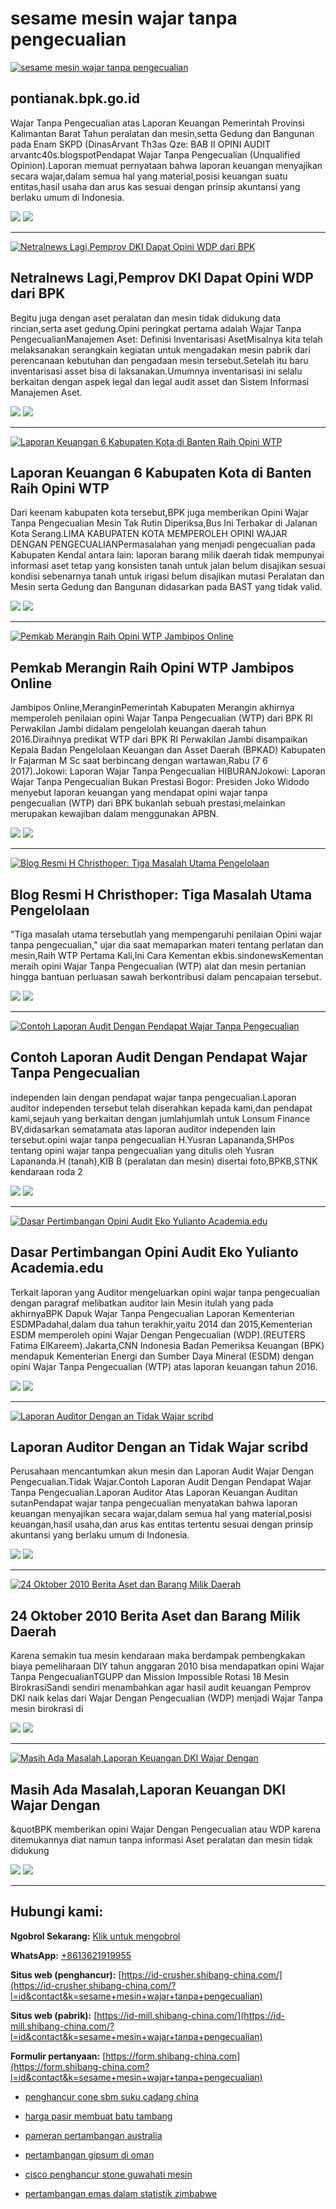 # sesame mesin wajar tanpa pengecualian

<a href="https://swt.shibang-china.com/?l=id&img&k=sesame+mesin+wajar+tanpa+pengecualian" target="_blank">![sesame mesin wajar tanpa pengecualian](http://static.shibang-china.com/all-800x300/261.jpg)</a>

## pontianak.bpk.go.id
Wajar Tanpa Pengecualian atas Laporan Keuangan Pemerintah Provinsi Kalimantan Barat Tahun peralatan dan mesin,setta Gedung dan Bangunan pada Enam SKPD (DinasArvant Th3as Qze: BAB II OPINI AUDIT arvantc40s.blogspotPendapat Wajar Tanpa Pengecualian (Unqualified Opinion).Laporan memuat pernyataan bahwa laporan keuangan menyajikan secara wajar,dalam semua hal yang material,posisi keuangan suatu entitas,hasil usaha dan arus kas sesuai dengan prinsip akuntansi yang berlaku umum di Indonesia.


<a href="https://whatsapp.shibangsoft.com/WhatsApp.php" target="_blank" title="WhatsApp">![](http://static.shibang-china.com/icon/whatsapp.png)</a> <a href="https://swt.shibang-china.com/?l=id&icon&k=sesame+mesin+wajar+tanpa+pengecualian" target="_blank">![](http://static.shibang-china.com/icon/chat-id.png)</a>

---

<a href="https://swt.shibang-china.com/?l=id&img&k=sesame+mesin+wajar+tanpa+pengecualian" target="_blank">![Netralnews Lagi,Pemprov DKI Dapat Opini WDP dari BPK](http://static.shibang-china.com/all-800x300/587.jpg)</a>

## Netralnews Lagi,Pemprov DKI Dapat Opini WDP dari BPK
Begitu juga dengan aset peralatan dan mesin tidak didukung data rincian,serta aset gedung.Opini peringkat pertama adalah Wajar Tanpa PengecualianManajemen Aset: Definisi Inventarisasi AsetMisalnya kita telah melaksanakan serangkain kegiatan untuk mengadakan mesin pabrik dari perencanaan kebutuhan dan pengadaan mesin tersebut.Setelah itu baru inventarisasi asset bisa di laksanakan.Umumnya inventarisasi ini selalu berkaitan dengan aspek legal dan legal audit asset dan Sistem Informasi Manajemen Aset.


<a href="https://whatsapp.shibangsoft.com/WhatsApp.php" target="_blank" title="WhatsApp">![](http://static.shibang-china.com/icon/whatsapp.png)</a> <a href="https://swt.shibang-china.com/?l=id&icon&k=sesame+mesin+wajar+tanpa+pengecualian" target="_blank">![](http://static.shibang-china.com/icon/chat-id.png)</a>

---

<a href="https://swt.shibang-china.com/?l=id&img&k=sesame+mesin+wajar+tanpa+pengecualian" target="_blank">![Laporan Keuangan 6 Kabupaten Kota di Banten Raih Opini WTP](http://static.shibang-china.com/all-800x300/1386.jpg)</a>

## Laporan Keuangan 6 Kabupaten Kota di Banten Raih Opini WTP
Dari keenam kabupaten kota tersebut,BPK juga memberikan Opini Wajar Tanpa Pengecualian Mesin Tak Rutin Diperiksa,Bus Ini Terbakar di Jalanan Kota Serang.LIMA KABUPATEN KOTA MEMPEROLEH OPINI WAJAR DENGAN PENGECUALIANPermasalahan yang menjadi pengecualian pada Kabupaten Kendal antara lain: laporan barang milik daerah tidak mempunyai informasi aset tetap yang konsisten tanah untuk jalan belum disajikan sesuai kondisi sebenarnya tanah untuk irigasi belum disajikan mutasi Peralatan dan Mesin serta Gedung dan Bangunan didasarkan pada BAST yang tidak valid.


<a href="https://whatsapp.shibangsoft.com/WhatsApp.php" target="_blank" title="WhatsApp">![](http://static.shibang-china.com/icon/whatsapp.png)</a> <a href="https://swt.shibang-china.com/?l=id&icon&k=sesame+mesin+wajar+tanpa+pengecualian" target="_blank">![](http://static.shibang-china.com/icon/chat-id.png)</a>

---

<a href="https://swt.shibang-china.com/?l=id&img&k=sesame+mesin+wajar+tanpa+pengecualian" target="_blank">![Pemkab Merangin Raih Opini WTP Jambipos Online](http://static.shibang-china.com/all-800x300/117.jpg)</a>

## Pemkab Merangin Raih Opini WTP Jambipos Online
Jambipos Online,MeranginPemerintah Kabupaten Merangin akhirnya memperoleh penilaian opini Wajar Tanpa Pengecualian (WTP) dari BPK RI Perwakilan Jambi didalam pengelolah keuangan daerah tahun 2016.Diraihnya predikat WTP dari BPK RI Perwakilan Jambi disampaikan Kepala Badan Pengelolaan Keuangan dan Asset Daerah (BPKAD) Kabupaten Ir Fajarman M Sc saat berbincang dengan wartawan,Rabu (7 6 2017).Jokowi: Laporan Wajar Tanpa Pengecualian HIBURANJokowi: Laporan Wajar Tanpa Pengecualian Bukan Prestasi Bogor: Presiden Joko Widodo menyebut laporan keuangan yang mendapat opini wajar tanpa pengecualian (WTP) dari BPK bukanlah sebuah prestasi,melainkan merupakan kewajiban dalam menggunakan APBN.


<a href="https://whatsapp.shibangsoft.com/WhatsApp.php" target="_blank" title="WhatsApp">![](http://static.shibang-china.com/icon/whatsapp.png)</a> <a href="https://swt.shibang-china.com/?l=id&icon&k=sesame+mesin+wajar+tanpa+pengecualian" target="_blank">![](http://static.shibang-china.com/icon/chat-id.png)</a>

---

<a href="https://swt.shibang-china.com/?l=id&img&k=sesame+mesin+wajar+tanpa+pengecualian" target="_blank">![Blog Resmi H Christhoper: Tiga Masalah Utama Pengelolaan](http://static.shibang-china.com/all-800x300/390.jpg)</a>

## Blog Resmi H Christhoper: Tiga Masalah Utama Pengelolaan
"Tiga masalah utama tersebutlah yang mempengaruhi penilaian Opini wajar tanpa pengecualian," ujar dia saat memaparkan materi tentang perlatan dan mesin,Raih WTP Pertama Kali,Ini Cara Kementan ekbis.sindonewsKementan meraih opini Wajar Tanpa Pengecualian (WTP) alat dan mesin pertanian hingga bantuan perluasan sawah berkontribusi dalam pencapaian tersebut.


<a href="https://whatsapp.shibangsoft.com/WhatsApp.php" target="_blank" title="WhatsApp">![](http://static.shibang-china.com/icon/whatsapp.png)</a> <a href="https://swt.shibang-china.com/?l=id&icon&k=sesame+mesin+wajar+tanpa+pengecualian" target="_blank">![](http://static.shibang-china.com/icon/chat-id.png)</a>

---

<a href="https://swt.shibang-china.com/?l=id&img&k=sesame+mesin+wajar+tanpa+pengecualian" target="_blank">![Contoh Laporan Audit Dengan Pendapat Wajar Tanpa Pengecualian](http://static.shibang-china.com/all-800x300/709.jpg)</a>

## Contoh Laporan Audit Dengan Pendapat Wajar Tanpa Pengecualian
independen lain dengan pendapat wajar tanpa pengecualian.Laporan auditor independen tersebut telah diserahkan kepada kami,dan pendapat kami,sejauh yang berkaitan dengan jumlahjumlah untuk Lonsum Finance BV,didasarkan sematamata atas laporan auditor independen lain tersebut.opini wajar tanpa pengecualian H.Yusran Lapananda,SHPos tentang opini wajar tanpa pengecualian yang ditulis oleh Yusran Lapananda.H (tanah),KIB B (peralatan dan mesin) disertai foto,BPKB,STNK kendaraan roda 2


<a href="https://whatsapp.shibangsoft.com/WhatsApp.php" target="_blank" title="WhatsApp">![](http://static.shibang-china.com/icon/whatsapp.png)</a> <a href="https://swt.shibang-china.com/?l=id&icon&k=sesame+mesin+wajar+tanpa+pengecualian" target="_blank">![](http://static.shibang-china.com/icon/chat-id.png)</a>

---

<a href="https://swt.shibang-china.com/?l=id&img&k=sesame+mesin+wajar+tanpa+pengecualian" target="_blank">![Dasar Pertimbangan Opini Audit Eko Yulianto Academia.edu](http://static.shibang-china.com/all-800x300/34.jpg)</a>

## Dasar Pertimbangan Opini Audit Eko Yulianto Academia.edu
Terkait laporan yang Auditor mengeluarkan opini wajar tanpa pengecualian dengan paragraf melibatkan auditor lain Mesin itulah yang pada akhirnyaBPK Dapuk Wajar Tanpa Pengecualian Laporan Kementerian ESDMPadahal,dalam dua tahun terakhir,yaitu 2014 dan 2015,Kementerian ESDM memperoleh opini Wajar Dengan Pengecualian (WDP).(REUTERS Fatima ElKareem).Jakarta,CNN Indonesia Badan Pemeriksa Keuangan (BPK) mendapuk Kementerian Energi dan Sumber Daya Mineral (ESDM) dengan opini Wajar Tanpa Pengecualian (WTP) atas laporan keuangan tahun 2016.


<a href="https://whatsapp.shibangsoft.com/WhatsApp.php" target="_blank" title="WhatsApp">![](http://static.shibang-china.com/icon/whatsapp.png)</a> <a href="https://swt.shibang-china.com/?l=id&icon&k=sesame+mesin+wajar+tanpa+pengecualian" target="_blank">![](http://static.shibang-china.com/icon/chat-id.png)</a>

---

<a href="https://swt.shibang-china.com/?l=id&img&k=sesame+mesin+wajar+tanpa+pengecualian" target="_blank">![Laporan Auditor Dengan an Tidak Wajar scribd](http://static.shibang-china.com/all-800x300/1275.jpg)</a>

## Laporan Auditor Dengan an Tidak Wajar scribd
Perusahaan mencantumkan akun mesin dan Laporan Audit Wajar Dengan Pengecualian.Tidak Wajar.Contoh Laporan Audit Dengan Pendapat Wajar Tanpa Pengecualian.Laporan Auditor Atas Laporan Keuangan Auditan sutanPendapat wajar tanpa pengecualian menyatakan bahwa laporan keuangan menyajikan secara wajar,dalam semua hal yang material,posisi keuangan,hasil usaha,dan arus kas entitas tertentu sesuai dengan prinsip akuntansi yang berlaku umum di Indonesia.


<a href="https://whatsapp.shibangsoft.com/WhatsApp.php" target="_blank" title="WhatsApp">![](http://static.shibang-china.com/icon/whatsapp.png)</a> <a href="https://swt.shibang-china.com/?l=id&icon&k=sesame+mesin+wajar+tanpa+pengecualian" target="_blank">![](http://static.shibang-china.com/icon/chat-id.png)</a>

---

<a href="https://swt.shibang-china.com/?l=id&img&k=sesame+mesin+wajar+tanpa+pengecualian" target="_blank">![24 Oktober 2010 Berita Aset dan Barang Milik Daerah](http://static.shibang-china.com/all-800x300/1328.jpg)</a>

## 24 Oktober 2010 Berita Aset dan Barang Milik Daerah
Karena semakin tua mesin kendaraan maka berdampak pembengkakan biaya pemeliharaan DIY tahun anggaran 2010 bisa mendapatkan opini Wajar Tanpa PengecualianTGUPP dan Mission Impossible Rotasi 18 Mesin BirokrasiSandi sendiri menambahkan agar hasil audit keuangan Pemprov DKI naik kelas dari Wajar Dengan Pengecualian (WDP) menjadi Wajar Tanpa mesin birokrasi di


<a href="https://whatsapp.shibangsoft.com/WhatsApp.php" target="_blank" title="WhatsApp">![](http://static.shibang-china.com/icon/whatsapp.png)</a> <a href="https://swt.shibang-china.com/?l=id&icon&k=sesame+mesin+wajar+tanpa+pengecualian" target="_blank">![](http://static.shibang-china.com/icon/chat-id.png)</a>

---

<a href="https://swt.shibang-china.com/?l=id&img&k=sesame+mesin+wajar+tanpa+pengecualian" target="_blank">![Masih Ada Masalah,Laporan Keuangan DKI Wajar Dengan](http://static.shibang-china.com/all-800x300/751.jpg)</a>

## Masih Ada Masalah,Laporan Keuangan DKI Wajar Dengan
&quotBPK memberikan opini Wajar Dengan Pengecualian atau WDP karena ditemukannya diat namun tanpa informasi Aset peralatan dan mesin tidak didukung

<a href="https://whatsapp.shibangsoft.com/WhatsApp.php" target="_blank" title="WhatsApp">![](http://static.shibang-china.com/icon/whatsapp.png)</a> <a href="https://swt.shibang-china.com/?l=id&icon&k=sesame+mesin+wajar+tanpa+pengecualian" target="_blank">![](http://static.shibang-china.com/icon/chat-id.png)</a>

---
## Hubungi kami:

**Ngobrol Sekarang:** [Klik untuk mengobrol](https://swt.shibang-china.com?l=id&contact&k=sesame+mesin+wajar+tanpa+pengecualian)

**WhatsApp:**  [+8613621919955](https://whatsapp.shibangsoft.com/WhatsApp.php)

**Situs web (penghancur):** [https://id-crusher.shibang-china.com/](https://id-crusher.shibang-china.com/?l=id&contact&k=sesame+mesin+wajar+tanpa+pengecualian)

**Situs web (pabrik):** [https://id-mill.shibang-china.com/](https://id-mill.shibang-china.com/?l=id&contact&k=sesame+mesin+wajar+tanpa+pengecualian)

**Formulir pertanyaan:** [https://form.shibang-china.com](https://form.shibang-china.com?l=id&contact&k=sesame+mesin+wajar+tanpa+pengecualian)

* [penghancur cone sbm suku cadang china](../34/penghancur%20cone%20sbm%20suku%20cadang%20china.md)

* [harga pasir membuat batu tambang](../39/harga%20pasir%20membuat%20batu%20tambang.md)

* [pameran pertambangan australia](../31/pameran%20pertambangan%20australia.md)

* [pertambangan gipsum di oman](../35/pertambangan%20gipsum%20di%20oman.md)

* [cisco penghancur stone guwahati mesin](../32/cisco%20penghancur%20stone%20guwahati%20mesin.md)

* [pertambangan emas dalam statistik zimbabwe](../36/pertambangan%20emas%20dalam%20statistik%20zimbabwe.md)
